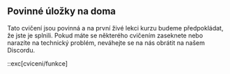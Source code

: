 ## Povinné úložky na doma

Tato cvičení jsou povinná a na první živé lekci kurzu budeme předpokládat, že jste je splnili. Pokud máte se některého cvičením zaseknete nebo narazíte na technický problém, neváhejte se na nás obrátit na našem Discordu.

::exc[cviceni/funkce]
